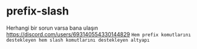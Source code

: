 # prefix-slash
Herhangi bir sorun varsa bana ulaşın https://discord.com/users/693140554330144829
`Hem prefix komutlarını destekleyen hem slash komutlarını destekleyen altyapı`
